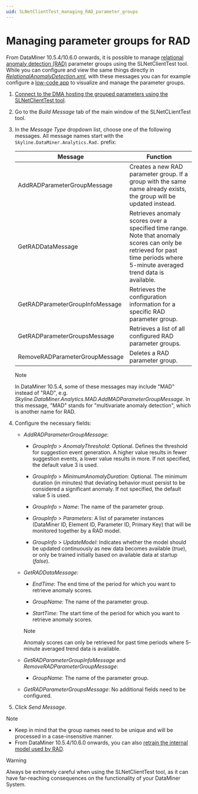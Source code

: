 ```yaml
---
uid: SLNetClientTest_managing_RAD_parameter_groups
---
```


# Managing parameter groups for RAD

From DataMiner 10.5.4/10.6.0 onwards<!--RN 42181-->, it is possible to manage [relational anomaly detection (RAD)](xref:Relational_anomaly_detection) parameter groups using the SLNetClientTest tool. While you can configure and view the same things directly in [*RelationalAnomalyDetection.xml*](xref:Relational_anomaly_detection#configuring-parameter-groups-for-rad), with these messages you can for example configure a [low-code app](xref:Application_framework) to visualize and manage the parameter groups.

1. [Connect to the DMA hosting the grouped parameters using the SLNetClientTest tool](xref:Connecting_to_a_DMA_with_the_SLNetClientTest_tool).

1. Go to the *Build Message* tab of the main window of the SLNetCLientTest tool.

1. In the *Message Type* dropdown list, choose one of the following messages. All message names start with the `Skyline.DataMiner.Analytics.Rad.` prefix:

   | Message | Function |
   |--|--|
   | AddRADParameterGroupMessage | Creates a new RAD parameter group. If a group with the same name already exists, the group will be updated instead. |
   | GetRADDataMessage | Retrieves anomaly scores over a specified time range. Note that anomaly scores can only be retrieved for past time periods where 5-minute averaged trend data is available. |
   | GetRADParameterGroupInfoMessage | Retrieves the configuration information for a specific RAD parameter group. |
   | GetRADParameterGroupsMessage | Retrieves a list of all configured RAD parameter groups. |
   | RemoveRADParameterGroupMessage | Deletes a RAD parameter group. |

   > [!NOTE]
   > In DataMiner 10.5.4, some of these messages may include "MAD" instead of "RAD", e.g. *Skyline.DataMiner.Analytics.MAD.AddMADParameterGroupMessage*. In this message, "MAD" stands for "multivariate anomaly detection", which is another name for RAD.

1. Configure the necessary fields:

   - *AddRADParameterGroupMessage*:

     - *GroupInfo* > *AnomalyThreshold*: Optional. Defines the threshold for suggestion event generation. A higher value results in fewer suggestion events, a lower value results in more. If not specified, the default value 3 is used.

     - *GroupInfo* > *MinimumAnomalyDuration*: Optional. The minimum duration (in minutes) that deviating behavior must persist to be considered a significant anomaly. If not specified, the default value 5 is used.

     - *GroupInfo* > *Name*: The name of the parameter group.

     - *GroupInfo* > *Parameters*: A list of parameter instances (DataMiner ID, Element ID, Parameter ID, Primary Key) that will be monitored together by a RAD model.

     - *GroupInfo* > *UpdateModel*: Indicates whether the model should be updated continuously as new data becomes available (*true*), or only be trained initially based on available data at startup (*false*).

   - *GetRADDataMessage*:

     - *EndTime*: The end time of the period for which you want to retrieve anomaly scores.

     - *GroupName*: The name of the parameter group.

     - *StartTime*: The start time of the period for which you want to retrieve anomaly scores.

     > [!NOTE]
     > Anomaly scores can only be retrieved for past time periods where 5-minute averaged trend data is available.

   - *GetRADParameterGroupInfoMessage* and *RemoveRADParameterGroupMessage*:

     - *GroupName*: The name of the parameter group.

   - *GetRADParameterGroupsMessage*: No additional fields need to be configured.

1. Click *Send Message*.

> [!NOTE]
>
> - Keep in mind that the group names need to be unique and will be processed in a case-insensitive manner.
> - From DataMiner 10.5.4/10.6.0 onwards, you can also [retrain the internal model used by RAD](xref:SLNetClientTest_retrain_rad_model).

> [!WARNING]
> Always be extremely careful when using the SLNetClientTest tool, as it can have far-reaching consequences on the functionality of your DataMiner System.
